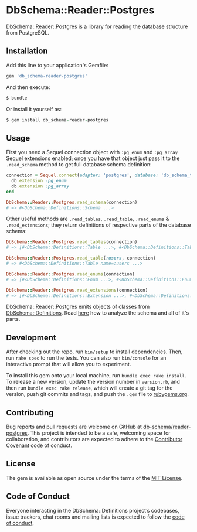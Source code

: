 # DbSchema::Reader::Postgres

DbSchema::Reader::Postgres is a library for reading the database
structure from PostgreSQL.

## Installation

Add this line to your application's Gemfile:

``` ruby
gem 'db_schema-reader-postgres'
```

And then execute:

``` sh
$ bundle
```
Or install it yourself as:

``` ruby
$ gem install db_schema-reader-postgres
```

## Usage

First you need a Sequel connection object with `:pg_enum` and `:pg_array`
Sequel extensions enabled; once you have that object just pass it to
the `.read_schema` method to get full database schema definition:

``` ruby
connection = Sequel.connect(adapter: 'postgres', database: 'db_schema_test').tap do |db|
  db.extension :pg_enum
  db.extension :pg_array
end

DbSchema::Reader::Postgres.read_schema(connection)
# => #<DbSchema::Definitions::Schema ...>
```

Other useful methods are `.read_tables`, `.read_table`, `.read_enums` & `.read_extensions`;
they return definitions of respective parts of the database schema:

``` ruby
DbSchema::Reader::Postgres.read_tables(connection)
# => [#<DbSchema::Definitions::Table ...>, #<DbSchema::Definitions::Table ...>, ...]

DbSchema::Reader::Postgres.read_table(:users, connection)
# => #<DbSchema::Definitions::Table name=:users ...>

DbSchema::Reader::Postgres.read_enums(connection)
# => [#<DbSchema::Definitions::Enum ...>, #<DbSchema::Definitions::Enum ...>, ...]

DbSchema::Reader::Postgres.read_extensions(connection)
# => [#<DbSchema::Definitions::Extension ...>, #<DbSchema::Definitions::Extension ...>, ...]
```

DbSchema::Reader::Postgres emits objects of classes from
[DbSchema::Definitions](https://github.com/db-schema/definitions).
Read [here](https://github.com/db-schema/core/wiki/Schema-analysis-DSL)
how to analyze the schema and all of it's parts.

## Development

After checking out the repo, run `bin/setup` to install dependencies.
Then, run `rake spec` to run the tests. You can also run `bin/console`
for an interactive prompt that will allow you to experiment.

To install this gem onto your local machine, run `bundle exec rake install`.
To release a new version, update the version number in `version.rb`,
and then run `bundle exec rake release`, which will create a git tag
for the version, push git commits and tags, and push the `.gem` file
to [rubygems.org](https://rubygems.org).

## Contributing

Bug reports and pull requests are welcome on GitHub
at [db-schema/reader-postgres](https://github.com/db-schema/reader-postgres).
This project is intended to be a safe, welcoming space for collaboration,
and contributors are expected to adhere to the
[Contributor Covenant](http://contributor-covenant.org) code of conduct.

## License

The gem is available as open source under the terms of
the [MIT License](https://opensource.org/licenses/MIT).

## Code of Conduct

Everyone interacting in the DbSchema::Definitions project’s codebases,
issue trackers, chat rooms and mailing lists is expected to follow
the [code of conduct](https://github.com/db-schema/reader-postgres/blob/master/CODE_OF_CONDUCT.md).

